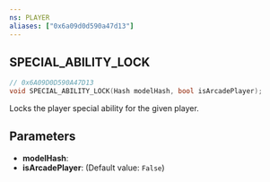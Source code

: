 ```yaml
---
ns: PLAYER
aliases: ["0x6a09d0d590a47d13"]
---
```

## SPECIAL_ABILITY_LOCK

```c
// 0x6A09D0D590A47D13
void SPECIAL_ABILITY_LOCK(Hash modelHash, bool isArcadePlayer);
```

Locks the player special ability for the given player.


## Parameters
* **modelHash**: 
* **isArcadePlayer**: (Default value: `False`)
